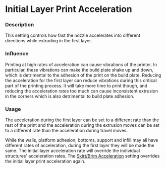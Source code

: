Initial Layer Print Acceleration
====
### **Description**
This setting controls how fast the nozzle accelerates into different directions while extruding in the first layer. 

### **Influence**
Printing at high rates of acceleration can cause vibrations of the printer. In particular, these vibrations can make the build plate shake up and down, which is detrimental to the adhesion of the print on the build plate. Reducing the acceleration for the first layer can reduce vibrations during this critical part of the printing process. It will take more time to print though, and reducing the acceleration rates too much can cause inconsistent extrusion in the corners which is also detrimental to build plate adhesion.

### **Usage**
The acceleration during the first layer can be set to a different rate than the rest of the print and the acceleration during the extrusion moves can be set to a different rate than the acceleration during travel moves.

While the walls, platform adhesion, bottoms, support and infill may all have different rates of acceleration, during the first layer they will be made the same. The initial layer acceleration rate will override the individual structures' acceleration rates. The [Skirt/Brim Acceleration](acceleration_skirt_brim.md) setting overrides the initial layer print acceleration again.

